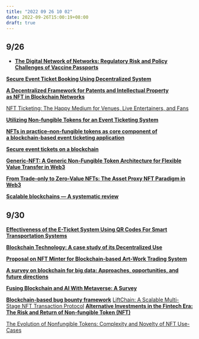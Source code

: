 ```yaml
---
title: "2022 09 26 10 02"
date: 2022-09-26T15:00:19+08:00
draft: true
---
```

## 9/26
- ****[The Digital Network of Networks: Regulatory Risk and Policy Challenges of Vaccine Passports](https://www.cambridge.org/core/journals/european-journal-of-risk-regulation/article/digital-network-of-networks-regulatory-risk-and-policy-challenges-of-vaccine-passports/7A7819B37D546CA54BAFBD842DB6F4EB)****

**[Secure Event Ticket Booking Using Decentralized System](https://link.springer.com/chapter/10.1007/978-3-030-69395-4_13)**

**[A Decentralized Framework for Patents and Intellectual Property as NFT in Blockchain Networks](https://www.researchsquare.com/article/rs-951089/latest.pdf)**

[NFT Ticketing: The Happy Medium for Venues, Live Entertainers, and Fans](https://digitalcommons.law.ggu.edu/cgi/viewcontent.cgi?article=1006&context=blockchain_law)

**[Utilizing Non-fungible Tokens for an Event Ticketing System](https://link.springer.com/chapter/10.1007/978-3-030-95108-5_12)**

**[NFTs in practice–non-fungible tokens as core component of a blockchain-based event ticketing application](https://www.fim-rc.de/Paperbibliothek/Veroeffentlicht/1045/wi-1045.pdf)**

**[Secure event tickets on a blockchain](https://link.springer.com/chapter/10.1007/978-3-319-67816-0_26)**

**[Generic-NFT: A Generic Non-Fungible Token
Architecture for Flexible Value Transfer in Web3](https://www.techrxiv.org/articles/preprint/Generic-NFT_A_Generic_Non-Fungible_Token_Architecture_for_Flexible_Value_Transfer_in_Web3/20486610)**

****[From Trade-only to Zero-Value NFTs: The Asset Proxy NFT Paradigm in Web3](https://arxiv.org/abs/2205.04899)****

****[Scalable blockchains — A systematic review](https://dl.acm.org/doi/abs/10.1016/j.future.2021.07.035)****
## 9/30
****[Effectiveness of the E-Ticket System Using QR Codes For Smart Transportation Systems](https://ijstm.inarah.co.id/index.php/ijstm/article/view/236)****

****[Blockchain Technology: A case study of its Decentralized Use](https://drive.google.com/file/d/1Lh6lGfTxS68Z92r34vFxxn-z-1ezb_u1/view?usp=sharing)****

**[Proposal on NFT Minter for Blockchain-based Art-Work Trading System](https://drive.google.com/file/d/1ZiiFJWEoqjaZdhP8UAbbEvXIZGj_C5Ts/view?usp=sharing)**

**[A survey on blockchain for big data: Approaches, opportunities, and future directions](https://www.sciencedirect.com/science/article/abs/pii/S0167739X22000243)**

**[Fusing Blockchain and AI With Metaverse: A Survey](https://ieeexplore.ieee.org/stamp/stamp.jsp?tp=&arnumber=9815155)**

****[Blockchain-based bug bounty framework](https://dl.acm.org/doi/abs/10.1145/3412841.3441906?casa_token=8nCDMmzeYNkAAAAA:2rQ3UbHPL15WM9m3eHk2xot82dDfkxyH9-wZSlVTIhi3G9Q5LXLLu-zHN2Gy7rKilXb8KvlAWTraUw)****
[LiftChain: A Scalable Multi-Stage NFT Transaction Protocol](https://drive.google.com/file/d/1rPCvfYHfUq-Do9ALNb4a2DisSR3iF5Xd/view)
****[Alternative Investments in the Fintech Era: The Risk and Return of Non-fungible Token (NFT)](https://papers.ssrn.com/sol3/papers.cfm?abstract_id=3914085)****

[The Evolution of Nonfungible Tokens: Complexity and Novelty of NFT Use-Cases](https://drive.google.com/file/d/1ETLBEG3p8l4b2UW2EhKbzVh2yRQdViZx/view?usp=sharing)